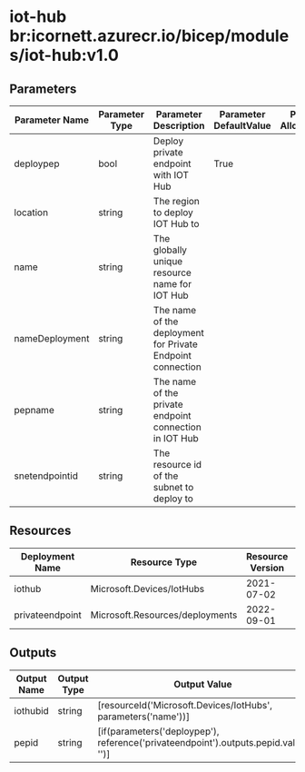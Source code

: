 # iot-hub br:icornett.azurecr.io/bicep/modules/iot-hub:v1.0

## Parameters

| Parameter Name | Parameter Type | Parameter Description                                      | Parameter DefaultValue | Parameter AllowedValues |
| -------------- | -------------- | ---------------------------------------------------------- | ---------------------- | ----------------------- |
| deploypep      | bool           | Deploy private endpoint with IOT Hub                       | True                   |                         |
| location       | string         | The region to deploy IOT Hub to                            |                        |                         |
| name           | string         | The globally unique resource name for IOT Hub              |                        |                         |
| nameDeployment | string         | The name of the deployment for Private Endpoint connection |                        |                         |
| pepname        | string         | The name of the private endpoint connection in IOT Hub     |                        |                         |
| snetendpointid | string         | The resource id of the subnet to deploy to                 |                        |                         |

## Resources

| Deployment Name | Resource Type                   | Resource Version | Existing | Resource Comment |
| --------------- | ------------------------------- | ---------------- | -------- | ---------------- |
| iothub          | Microsoft.Devices/IotHubs       | 2021-07-02       | False    |                  |
| privateendpoint | Microsoft.Resources/deployments | 2022-09-01       | False    |                  |

## Outputs

| Output Name | Output Type | Output Value                                                                        |
| ----------- | ----------- | ----------------------------------------------------------------------------------- |
| iothubid    | string      | [resourceId('Microsoft.Devices/IotHubs', parameters('name'))]                       |
| pepid       | string      | [if(parameters('deploypep'), reference('privateendpoint').outputs.pepid.value, '')] |
